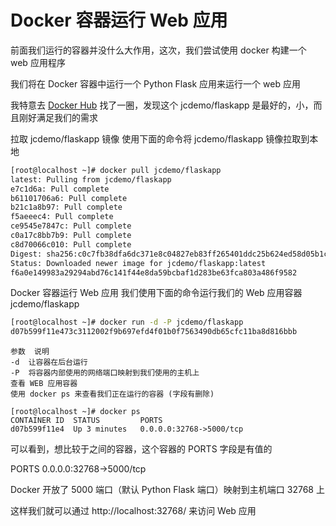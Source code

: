 # Docker 容器运行 Web 应用

前面我们运行的容器并没什么大作用，这次，我们尝试使用 docker 构建一个 web 应用程序

我们将在 Docker 容器中运行一个 Python Flask 应用来运行一个 web 应用

我特意去 [Docker Hub](https://hub.docker.com/) 找了一圈，发现这个 jcdemo/flaskapp 是最好的，小，而且刚好满足我们的需求

拉取 jcdemo/flaskapp 镜像
使用下面的命令将 jcdemo/flaskapp 镜像拉取到本地

```sh
[root@localhost ~]# docker pull jcdemo/flaskapp
latest: Pulling from jcdemo/flaskapp
e7c1d6a: Pull complete 
b61101706a6: Pull complete 
b21c1a8b97: Pull complete 
f5aeeec4: Pull complete 
ce9545e7847c: Pull complete 
c0a17c8bb7b9: Pull complete 
c8d70066c010: Pull complete 
Digest: sha256:c0c7fb38dfa6dc371e8c04827eb83ff265401ddc25b624ed58d05b1cce0026f8
Status: Downloaded newer image for jcdemo/flaskapp:latest
f6a0e149983a29294abd76c141f44e8da59bcbaf1d283be63fca803a486f9582
```


Docker 容器运行 Web 应用
我们使用下面的命令运行我们的 Web 应用容器 jcdemo/flaskapp

```sh
[root@localhost ~]# docker run -d -P jcdemo/flaskapp
d07b599f11e473c3112002f9b697efd4f01b0f7563490db65cfc11ba8d816bbb
```

```
参数	说明
-d	让容器在后台运行
-P	将容器内部使用的网络端口映射到我们使用的主机上
查看 WEB 应用容器
使用 docker ps 来查看我们正在运行的容器 (字段有删除)
```

```
[root@localhost ~]# docker ps
CONTAINER ID  STATUS         PORTS
d07b599f11e4  Up 3 minutes   0.0.0.0:32768->5000/tcp
```

可以看到，想比较于之间的容器，这个容器的 PORTS 字段是有值的

PORTS
0.0.0.0:32768->5000/tcp

Docker 开放了 5000 端口（默认 Python Flask 端口）映射到主机端口 32768 上

这样我们就可以通过 http://localhost:32768/ 来访问 Web 应用